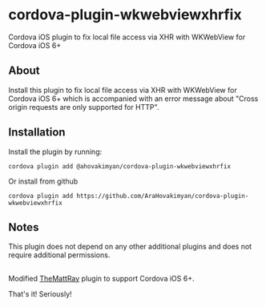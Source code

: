 # cordova-plugin-wkwebviewxhrfix
Cordova iOS plugin to fix local file access via XHR with WKWebView for Cordova iOS 6+

## About
Install this plugin to fix local file access via XHR with WKWebView for Cordova iOS 6+ which is accompanied with an error message about "Cross origin requests are only supported for HTTP".

## Installation
Install the plugin by running:
```
cordova plugin add @ahovakimyan/cordova-plugin-wkwebviewxhrfix
```
Or install from github
```
cordova plugin add https://github.com/AraHovakimyan/cordova-plugin-wkwebviewxhrfix
```

## Notes
This plugin does not depend on any other additional plugins and does not require additional permissions.

## 
Modified [TheMattRay](https://github.com/TheMattRay) plugin to support Cordova iOS 6+.

That's it! Seriously!